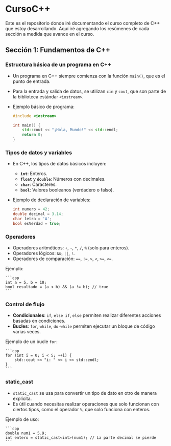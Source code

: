 # CursoC++

Este es el repositorio donde iré documentando el curso completo de C++ que estoy desarrollando. Aquí iré agregando los resúmenes de cada sección a medida que avance en el curso.

## **Sección 1: Fundamentos de C++**

### **Estructura básica de un programa en C++**
- Un programa en C++ siempre comienza con la función `main()`, que es el punto de entrada.
- Para la entrada y salida de datos, se utilizan `cin` y `cout`, que son parte de la biblioteca estándar `<iostream>`.
- Ejemplo básico de programa:

    ```cpp
    #include <iostream>

    int main() {
        std::cout << "¡Hola, Mundo!" << std::endl;
        return 0;
    }
    ```

### **Tipos de datos y variables**
- En C++, los tipos de datos básicos incluyen:
  - **`int`**: Enteros.
  - **`float`** y **`double`**: Números con decimales.
  - **`char`**: Caracteres.
  - **`bool`**: Valores booleanos (verdadero o falso).
  
- Ejemplo de declaración de variables:

    ```cpp
    int numero = 42;
    double decimal = 3.14;
    char letra = 'A';
    bool esVerdad = true;
    ```

### **Operadores**
- Operadores aritméticos: `+`, `-`, `*`, `/`, `%` (solo para enteros).
- Operadores lógicos: `&&`, `||`, `!`.
- Operadores de comparación: `==`, `!=`, `>`, `<`, `>=`, `<=`.

Ejemplo:

    ```cpp
    int a = 5, b = 10;
    bool resultado = (a < b) && (a != b); // true
    ```

### **Control de flujo**
- **Condicionales**: `if`, `else if`, `else` permiten realizar diferentes acciones basadas en condiciones.
- **Bucles**: `for`, `while`, `do-while` permiten ejecutar un bloque de código varias veces.

Ejemplo de un bucle `for`:

    ```cpp
    for (int i = 0; i < 5; ++i) {
        std::cout << "i: " << i << std::endl;
    }
    ```

### **static_cast**
- `static_cast` se usa para convertir un tipo de dato en otro de manera explícita.
- Es útil cuando necesitas realizar operaciones que solo funcionan con ciertos tipos, como el operador `%`, que solo funciona con enteros.
  
Ejemplo de uso:

    ```cpp
    double num1 = 5.9;
    int entero = static_cast<int>(num1); // La parte decimal se pierde
    ```

